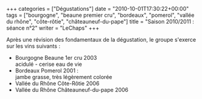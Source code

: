 +++
categories = ["Dégustations"]
date = "2010-10-01T17:30:22+00:00"
tags = ["bourgogne", "beaune premier cru", "bordeaux", "pomerol", "vallée du rhône", "côte-rôtie", "châteauneuf-du-pape"]
title = "Saison 2010/2011 : séance n°2"
writer = "LeChaps"
+++

Après une révision des fondamentaux de la dégustation, le groupe s'exerce sur les vins suivants :

* Bourgogne Beaune 1er cru 2003  
acidulé - cerise eau de vie
* Bordeaux Pomerol 2001 :  
jambe grasse, très légèrement colorée
* Vallée du Rhône Côte-Rôtie 2006
* Vallée du Rhône Châteauneuf-du-pape 2006
